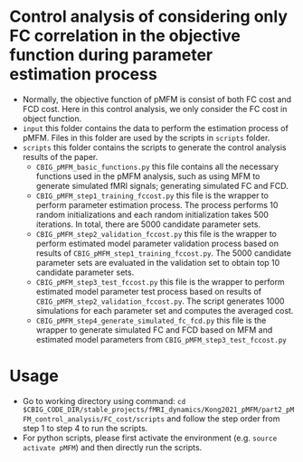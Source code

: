 # Control analysis of considering only FC correlation in the objective function during parameter estimation process
* Normally, the objective function of pMFM is consist of both FC cost and FCD cost. Here in this control analysis, we only consider the FC cost in object function.
* `input` this folder contains the data to perform the estimation process of pMFM. Files in this folder are used by the scripts in `scripts` folder.
* `scripts` this folder contains the scripts to generate the control analysis results of the paper. 
    * `CBIG_pMFM_basic_functions.py` this file contains all the necessary functions used in the pMFM analysis, such as using MFM to generate simulated fMRI signals; generating simulated FC and FCD.
    * `CBIG_pMFM_step1_training_fccost.py` this file is the wrapper to perform parameter estimation process. The process performs 10 random initializations and each random initialization takes 500 iterations. In total, there are 5000 candidate parameter sets.
    * `CBIG_pMFM_step2_validation_fccost.py` this file is the wrapper to perform estimated model parameter validation process based on results of `CBIG_pMFM_step1_training_fccost.py`. The 5000 candidate parameter sets are evaluated in the validation set to obtain top 10 candidate parameter sets.
    * `CBIG_pMFM_step3_test_fccost.py` this file is the wrapper to perform estimated model parameter test process based on results of `CBIG_pMFM_step2_validation_fccost.py`. The script generates 1000 simulations for each parameter set and computes the averaged cost.
    * `CBIG_pMFM_step4_generate_simulated_fc_fcd.py` this file is the wrapper to generate simulated FC and FCD based on MFM and estimated model parameters from `CBIG_pMFM_step3_test_fccost.py`


# Usage
* Go to working directory using command: `cd $CBIG_CODE_DIR/stable_projects/fMRI_dynamics/Kong2021_pMFM/part2_pMFM_control_analysis/FC_cost/scripts` and follow the step order from step 1 to step 4 to run the scripts.
* For python scripts, please first activate the environment (e.g. `source activate pMFM`) and then directly run the scripts.
